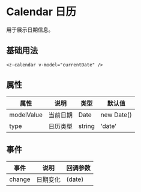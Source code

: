 # Calendar 日历

用于展示日期信息。

## 基础用法

```vue
<z-calendar v-model="currentDate" />
```

## 属性

| 属性       | 说明     | 类型   | 默认值     |
| ---------- | -------- | ------ | ---------- |
| modelValue | 当前日期 | Date   | new Date() |
| type       | 日历类型 | string | 'date'     |

## 事件

| 事件   | 说明     | 回调参数 |
| ------ | -------- | -------- |
| change | 日期变化 | (date)   |
